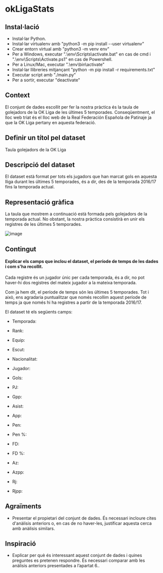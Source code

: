 # okLigaStats
## Instal·lació
+ Instal·lar Python.
+ Instal·lar virtualenv amb "python3 -m pip install --user virtualenv"
+ Crear entorn virtual amb "python3 -m venv env"
+ Per a Windows, executar ".\env\Scripts\activate.bat" en cas de cmd i ".\env\Scripts\Activate.ps1" en cas de Powershell.
+ Per a Linux/Mac, executar ".\env\bin\activate"
+ Instal·lar llibreries mitjançant "python -m pip install -r requirements.txt"
+ Executar script amb "./main.py"
+ Per a sortir, executar "deactivate"

## Context 
El conjunt de dades escollit per fer la nostra pràctica és la taula de golejadors de la OK Liga de les últimes 5 temporades. Conseqüentment, el lloc web triat és el lloc web de la Real Federación Española de Patinaje ja que la OK Liga pertany en aquesta federació. 

## Definir un títol pel dataset
Taula golejadors de la OK Liga

## Descripció del dataset
El dataset està format per tots els jugadors que han marcat gols en aquesta lliga durant les últimes 5 temporades, és a dir, des de la temporada 2016/17 fins la temporada actual.

## Representació gràfica 

La taula que mostrem a continuació està formada pels golejadors de la temporada actual. No obstant, la nostra pràctica consistirà en unir els registres de les últimes 5 temporades. 

![image](https://user-images.githubusercontent.com/81186583/112234353-a3dc9200-8c3c-11eb-8383-d1428e1a1d56.png)


## Contingut 
#### Explicar els camps que inclou el dataset, el període de temps de les dades i com s'ha recollit.
Cada registre és un jugador únic per cada temporada, és a dir, no pot haver-hi dos registres del mateix jugador a la mateixa temporada. 

Com ja hem dit, el període de temps són les últimes 5 temporades. Tot i això, ens agradaria puntualitzar que només recollim aquest període de temps ja que només hi ha registres a partir de la temporada 2016/17. 

El dataset té els següents camps:

+ Temporada:

+ Rank:

+ Equip: 

+ Escut:

+ Nacionalitat:

+ Jugador:

+ Gols:

+ PJ:

+ Gpp:

+ Asist:

+ App:

+ Pen:

+ Pen %:

+ FD:

+ FD %:

+ Az:

+ Azpp:

+ Rj:

+ Rjpp:


## Agraïments 
+ Presentar el propietari del conjunt de dades. És necessari incloure cites d'anàlisis anteriors o, en cas de no haver-les, justificar aquesta cerca amb anàlisis similars.

## Inspiració 
+ Explicar per què és interessant aquest conjunt de dades i quines preguntes es pretenen respondre. És necessari comparar amb les anàlisis anteriors presentades a l’apartat 6..
